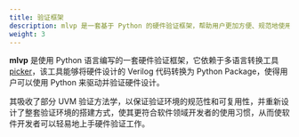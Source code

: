 ```yaml
---
title: 验证框架
description: mlvp 是一套基于 Python 的硬件验证框架，帮助用户更加方便、规范地使用 Python 建立起硬件验证环境
weight: 3
---
```


**mlvp** 是使用 Python 语言编写的一套硬件验证框架，它依赖于多语言转换工具 [picker](https://github.com/XS-MLVP/picker)，该工具能够将硬件设计的 Verilog 代码转换为 Python Package，使得用户可以使用 Python 来驱动并验证硬件设计。

其吸收了部分 UVM 验证方法学，以保证验证环境的规范性和可复用性，并重新设计了整套验证环境的搭建方式，使其更符合软件领域开发者的使用习惯，从而使软件开发者可以轻易地上手硬件验证工作。
